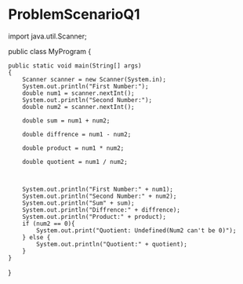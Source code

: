 # ProblemScenarioQ1

import java.util.Scanner;

public class MyProgram
{

    public static void main(String[] args)
    {
        Scanner scanner = new Scanner(System.in);
        System.out.println("First Number:");
        double num1 = scanner.nextInt();
        System.out.println("Second Number:");
        double num2 = scanner.nextInt();
        
        double sum = num1 + num2;
        
        double diffrence = num1 - num2;
        
        double product = num1 * num2;
        
        double quotient = num1 / num2;
        

        
        System.out.println("First Number:" + num1);
        System.out.println("Second Number:" + num2);
        System.out.println("Sum" + sum);
        System.out.println("Diffrence:" + diffrence);
        System.out.println("Product:" + product);
        if (num2 == 0){
            System.out.print("Quotient: Undefined(Num2 can't be 0)");
        } else {
            System.out.println("Quotient:" + quotient);
        }
    }
}

